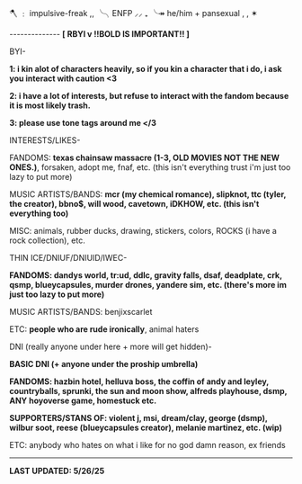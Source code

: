 🪓 ﹕ impulsive-freak ,, ╰╮ENFP ⸝⸝ ₊ ╰↠ he/him + pansexual , , ✶

-------------- **[ RBYI v !!BOLD IS IMPORTANT!! ]**

BYI-

**1: i kin alot of characters heavily, so if you kin a character that i do, i ask you interact with caution <3**

**2: i have a lot of interests, but refuse to interact with the fandom because it is most likely trash.**

**3: please use tone tags around me </3**

INTERESTS/LIKES-

FANDOMS: **texas chainsaw massacre (1-3, OLD MOVIES NOT THE NEW ONES.)**, forsaken, adopt me, fnaf, etc. (this isn't everything trust i'm just too lazy to put more)

MUSIC ARTISTS/BANDS: **mcr (my chemical romance), slipknot, ttc (tyler, the creator), bbno$, will wood, cavetown, iDKHOW, etc. (this isn't everything too)**

MISC: animals, rubber ducks, drawing, stickers, colors, ROCKS (i have a rock collection), etc.

THIN ICE/DNIUF/DNIUID/IWEC-

**FANDOMS: dandys world, tr:ud, ddlc, gravity falls, dsaf, deadplate, crk, qsmp, blueycapsules, murder drones, yandere sim, etc. (there's more im just too lazy to put more)**

MUSIC ARTISTS/BANDS: benjixscarlet

ETC: **people who are rude ironically**, animal haters

DNI (really anyone under here + more will get hidden)-

**BASIC DNI (+ anyone under the proship umbrella)**

**FANDOMS: hazbin hotel, helluva boss, the coffin of andy and leyley, countryballs, sprunki, the sun and moon show, alfreds playhouse, dsmp, ANY hoyoverse game, homestuck etc.**

**SUPPORTERS/STANS OF: violent j, msi, dream/clay, george (dsmp), wilbur soot, reese (blueycapsules creator), melanie martinez, etc. (wip)**

ETC: anybody who hates on what i like for no god damn reason, ex friends

--------------

**LAST UPDATED: 5/26/25**
